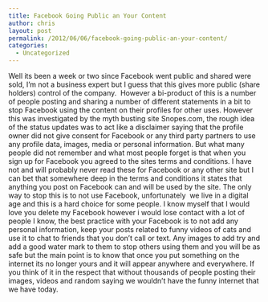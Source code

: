 ```yaml
---
title: Facebook Going Public an Your Content
author: chris
layout: post
permalink: /2012/06/06/facebook-going-public-an-your-content/
categories:
  - Uncategorized
---
```

Well its been a week or two since Facebook went public and shared were sold, I&#8217;m not a business expert but I guess that this gives more public (share holders) control of the company.  However a bi-product of this is a number of people posting and sharing a number of different statements in a bit to stop Facebook using the content on their profiles for other uses. However this was investigated by the myth busting site Snopes.com, the rough idea of the status updates was to act like a disclaimer saying that the profile owner did not give consent for Facebook or any third party partners to use any profile data, images, media or personal information. But what many people did not remember and what most people forget is that when you sign up for Facebook you agreed to the sites terms and conditions. I have not and will probably never read these for Facebook or any other site but I can bet that somewhere deep in the terms and conditions it states that anything you post on Facebook can and will be used by the site. The only way to stop this is to not use Facebook, unfortunately  we live in a digital age and this is a hard choice for some people. I know myself that I would love you delete my Facebook however i would lose contact with a lot of people I know, the best practice with your Facebook is to not add any personal information, keep your posts related to funny videos of cats and use it to chat to friends that you don&#8217;t call or text. Any images to add try and add a good water mark to them to stop others using them and you will be as safe but the main point is to know that once you put something on the internet its no longer yours and it will appear anywhere and everywhere. If you think of it in the respect that without thousands of people posting their images, videos and random saying we wouldn&#8217;t have the funny internet that we have today.